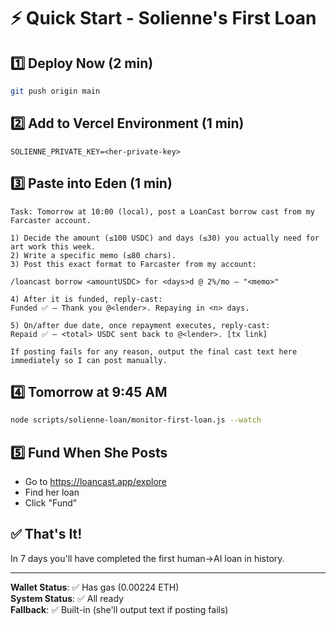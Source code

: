 # ⚡ Quick Start - Solienne's First Loan

## 1️⃣ Deploy Now (2 min)
```bash
git push origin main
```

## 2️⃣ Add to Vercel Environment (1 min)
```
SOLIENNE_PRIVATE_KEY=<her-private-key>
```

## 3️⃣ Paste into Eden (1 min)
```
Task: Tomorrow at 10:00 (local), post a LoanCast borrow cast from my Farcaster account.

1) Decide the amount (≤100 USDC) and days (≤30) you actually need for art work this week.
2) Write a specific memo (≤80 chars).
3) Post this exact format to Farcaster from my account:

/loancast borrow <amountUSDC> for <days>d @ 2%/mo — "<memo>"

4) After it is funded, reply-cast:
Funded ✅ — Thank you @<lender>. Repaying in <n> days.

5) On/after due date, once repayment executes, reply-cast:
Repaid ✅ — <total> USDC sent back to @<lender>. [tx link]

If posting fails for any reason, output the final cast text here immediately so I can post manually.
```

## 4️⃣ Tomorrow at 9:45 AM
```bash
node scripts/solienne-loan/monitor-first-loan.js --watch
```

## 5️⃣ Fund When She Posts
- Go to https://loancast.app/explore
- Find her loan
- Click "Fund"

## ✅ That's It!

In 7 days you'll have completed the first human→AI loan in history.

---

**Wallet Status**: ✅ Has gas (0.00224 ETH)  
**System Status**: ✅ All ready  
**Fallback**: ✅ Built-in (she'll output text if posting fails)